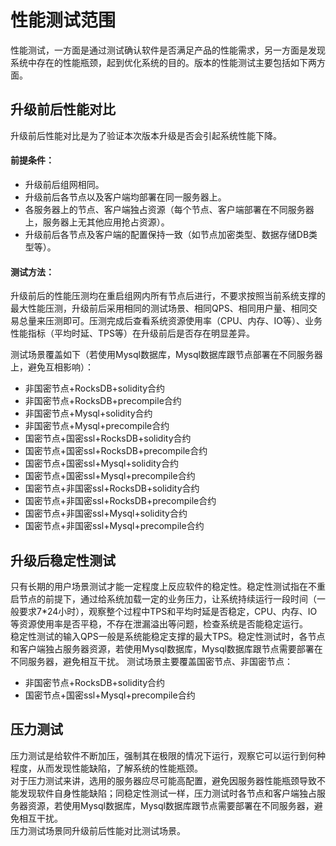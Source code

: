 # 性能测试范围
性能测试，一方面是通过测试确认软件是否满足产品的性能需求，另一方面是发现系统中存在的性能瓶颈，起到优化系统的目的。版本的性能测试主要包括如下两方面。<br/>

## 升级前后性能对比
升级前后性能对比是为了验证本次版本升级是否会引起系统性能下降。<br/>

#### 前提条件：
- 升级前后组网相同。
- 升级前后各节点以及客户端均部署在同一服务器上。
- 各服务器上的节点、客户端独占资源（每个节点、客户端部署在不同服务器上，服务器上无其他应用抢占资源）。
- 升级前后各节点及客户端的配置保持一致（如节点加密类型、数据存储DB类型等）。

#### 测试方法：
升级前后的性能压测均在重启组网内所有节点后进行，不要求按照当前系统支撑的最大性能压测，升级前后采用相同的测试场景、相同QPS、相同用户量、相同交易总量来压测即可。压测完成后查看系统资源使用率（CPU、内存、IO等）、业务性能指标（平均时延、TPS等）在升级前后是否存在明显差异。<br/>

测试场景覆盖如下（若使用Mysql数据库，Mysql数据库跟节点部署在不同服务器上，避免互相影响）：<br/>
- 非国密节点+RocksDB+solidity合约
- 非国密节点+RocksDB+precompile合约
- 非国密节点+Mysql+solidity合约
- 非国密节点+Mysql+precompile合约
- 国密节点+国密ssl+RocksDB+solidity合约
- 国密节点+国密ssl+RocksDB+precompile合约
- 国密节点+国密ssl+Mysql+solidity合约
- 国密节点+国密ssl+Mysql+precompile合约
- 国密节点+非国密ssl+RocksDB+solidity合约
- 国密节点+非国密ssl+RocksDB+precompile合约
- 国密节点+非国密ssl+Mysql+solidity合约
- 国密节点+非国密ssl+Mysql+precompile合约

## 升级后稳定性测试
只有长期的用户场景测试才能一定程度上反应软件的稳定性。稳定性测试指在不重启节点的前提下，通过给系统加载一定的业务压力，让系统持续运行一段时间（一般要求7*24小时），观察整个过程中TPS和平均时延是否稳定，CPU、内存、IO等资源使用率是否平稳，不存在泄漏溢出等问题，检查系统是否能稳定运行。<br/>
稳定性测试的输入QPS一般是系统能稳定支撑的最大TPS。稳定性测试时，各节点和客户端独占服务器资源，若使用Mysql数据库，Mysql数据库跟节点需要部署在不同服务器，避免相互干扰。
测试场景主要覆盖国密节点、非国密节点：<br/>
- 非国密节点+RocksDB+solidity合约
- 国密节点+国密ssl+Mysql+precompile合约

## 压力测试
压力测试是给软件不断加压，强制其在极限的情况下运行，观察它可以运行到何种程度，从而发现性能缺陷，了解系统的性能瓶颈。<br/>
对于压力测试来讲，选用的服务器应尽可能高配置，避免因服务器性能瓶颈导致不能发现软件自身性能缺陷；同稳定性测试一样，压力测试时各节点和客户端独占服务器资源，若使用Mysql数据库，Mysql数据库跟节点需要部署在不同服务器，避免相互干扰。<br/>
压力测试场景同升级前后性能对比测试场景。

